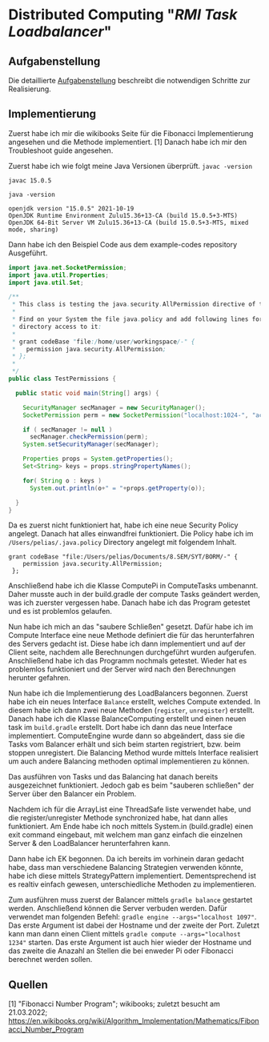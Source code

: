 # Distributed Computing "*RMI Task Loadbalancer*" 

## Aufgabenstellung
Die detaillierte [Aufgabenstellung](TASK.md) beschreibt die notwendigen Schritte zur Realisierung.

## Implementierung
Zuerst habe ich mir die wikibooks Seite für die Fibonacci Implementierung angesehen und die Methode implementiert. [1]
Danach habe ich mir den Troubleshoot guide angesehen.

Zuerst habe ich wie folgt meine Java Versionen überprüft.
`javac -version`
```shell
javac 15.0.5
```
`java -version`
```shell
openjdk version "15.0.5" 2021-10-19
OpenJDK Runtime Environment Zulu15.36+13-CA (build 15.0.5+3-MTS)
OpenJDK 64-Bit Server VM Zulu15.36+13-CA (build 15.0.5+3-MTS, mixed mode, sharing)
```

Dann habe ich den Beispiel Code aus dem example-codes repository Ausgeführt.
```java
import java.net.SocketPermission;
import java.util.Properties;
import java.util.Set;

/**
 * This class is testing the java.security.AllPermission directive of the java.policy file
 *
 * Find on your System the file java.policy and add following lines for recursively
 * directory access to it:
 * 
 * grant codeBase "file:/home/user/workingspace/-" {
 *   permission java.security.AllPermission;
 * };
 *
 */
public class TestPermissions {

  public static void main(String[] args) {

    SecurityManager secManager = new SecurityManager();
    SocketPermission perm = new SocketPermission("localhost:1024-", "accept,connect,listen");

    if ( secManager != null )
      secManager.checkPermission(perm);
    System.setSecurityManager(secManager);

    Properties props = System.getProperties();
    Set<String> keys = props.stringPropertyNames();

    for( String o : keys )
      System.out.println(o+" = "+props.getProperty(o));

  }
}
```
Da es zuerst nicht funktioniert hat, habe ich eine neue Security Policy angelegt. Danach hat alles einwandfrei funktioniert. Die Policy habe ich im `/Users/pelias/.java.policy` Directory angelegt mit folgendem Inhalt.

```shell
grant codeBase "file:/Users/pelias/Documents/8.SEM/SYT/BORM/-" {
    permission java.security.AllPermission;
 };
```

Anschließend habe ich die Klasse ComputePi in ComputeTasks umbenannt. Daher musste auch in der build.gradle der compute Tasks geändert werden, was ich zuerster vergessen habe. 
Danach habe ich das Program getestet und es ist problemlos gelaufen.

Nun habe ich mich an das "saubere Schließen" gesetzt.
Dafür habe ich im Compute Interface eine neue Methode definiert die für das herunterfahren des Servers gedacht ist. Diese habe ich dann implementiert und auf der Client seite, nachdem alle Berechnungen durchgeführt wurden aufgerufen. Anschließend habe ich das Programm nochmals getestet. Wieder hat es problemlos funktioniert und der Server wird nach den Berechnungen herunter gefahren.

Nun habe ich die Implementierung des LoadBalancers begonnen. Zuerst habe ich ein neues Interface `Balance` erstellt, welches Compute extended. In diesem habe ich dann zwei neue Methoden (`register`, `unregister`) erstellt.
Danach habe ich die Klasse BalanceComputing erstellt und einen neuen task im `build.gradle` erstellt. Dort habe ich dann das neue Interface implementiert. 
ComputeEngine wurde dann so abgeändert, dass sie die Tasks vom Balancer erhält und sich beim starten registriert, bzw. beim stoppen unregistert. 
Die Balancing Method wurde mittels Interface realisiert um auch andere Balancing methoden optimal implementieren zu können.

Das ausführen von Tasks und das Balancing hat danach bereits ausgezeichnet funktioniert. Jedoch gab es beim "sauberen schließen" der Server über den Balancer ein Problem.

Nachdem ich für die ArrayList eine ThreadSafe liste verwendet habe, und die register/unregister Methode synchronized habe, hat dann alles funktioniert. Am Ende habe ich noch mittels System.in (build.gradle) einen exit command eingebaut, mit welchem man ganz einfach die einzelnen Server & den LoadBalancer herunterfahren kann.

Dann habe ich EK begonnen. Da ich bereits im vorhinein daran gedacht habe, dass man verschiedene Balancing Strategien verwenden könnte, habe ich diese mittels StrategyPattern implementiert. Dementsprechend ist es realtiv einfach gewesen, unterschiedliche Methoden zu implementieren.

Zum ausführen muss zuerst der Balancer mittels `gradle balance` gestartet werden. Anschließend können die Server verbuden werden. Dafür verwendet man folgenden Befehl: `gradle engine --args="localhost 1097"`. Das erste Argument ist dabei der Hostname und der zweite der Port. Zuletzt kann man dann einen Client mittels `gradle compute --args="localhost 1234"` starten. Das erste Argument ist auch hier wieder der Hostname und das zweite die Anazahl an Stellen die bei enweder Pi oder Fibonacci berechnet werden sollen.

## Quellen
[1] "Fibonacci Number Program"; wikibooks; zuletzt besucht am 21.03.2022; https://en.wikibooks.org/wiki/Algorithm_Implementation/Mathematics/Fibonacci_Number_Program
